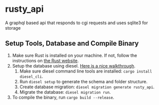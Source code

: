 # rusty_api
A graphql based api that responds to cgi requests and uses sqlite3 for storage

## Setup Tools, Database and Compile Binary
1. Make sure Rust is installed on your machine. If not, follow the instructions on [the Rust website](https://www.rust-lang.org/tools/install).
2. Setup the database using diesel. [Here is a nice walkthrough](http://diesel.rs/guides/getting-started/).
    1. Make sure diesel command line tools are installed: `cargo install diesel_cli`.
    2. Run `diesel setup` to generate the schema and folder structure. 
    3. Create database migration: `diesel migration generate rusty_api`.
    4. Migrate the database: `diesel migration run`.
3. To compile the binary, run `cargo build --release`.